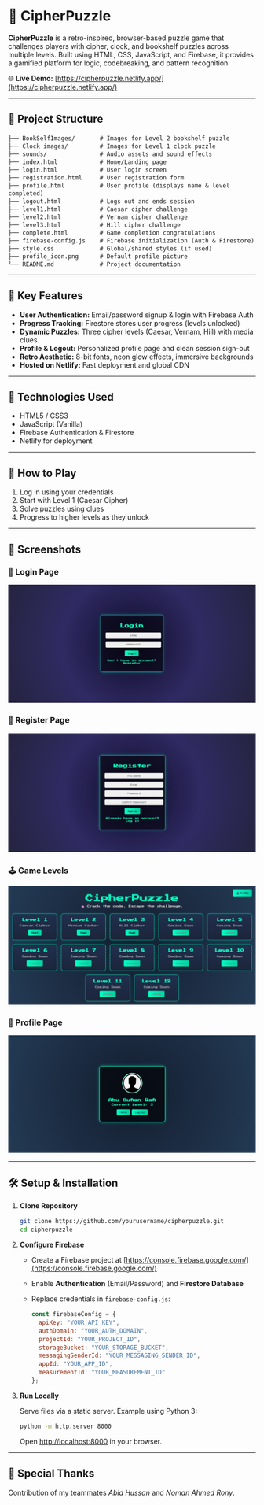 # 🔐 CipherPuzzle

**CipherPuzzle** is a retro-inspired, browser-based puzzle game that challenges players with cipher, clock, and bookshelf puzzles across multiple levels. Built using HTML, CSS, JavaScript, and Firebase, it provides a gamified platform for logic, codebreaking, and pattern recognition.

🌐 **Live Demo:** [https://cipherpuzzle.netlify.app/](https://cipherpuzzle.netlify.app/)

---

## 📁 Project Structure

```
├── BookSelfImages/       # Images for Level 2 bookshelf puzzle
├── Clock images/         # Images for Level 1 clock puzzle
├── sounds/               # Audio assets and sound effects
├── index.html            # Home/Landing page
├── login.html            # User login screen
├── registration.html     # User registration form
├── profile.html          # User profile (displays name & level completed)
├── logout.html           # Logs out and ends session
├── level1.html           # Caesar cipher challenge
├── level2.html           # Vernam cipher challenge
├── level3.html           # Hill cipher challenge
├── complete.html         # Game completion congratulations
├── firebase-config.js    # Firebase initialization (Auth & Firestore)
├── style.css             # Global/shared styles (if used)
├── profile_icon.png      # Default profile picture
└── README.md             # Project documentation
```

---

## 🚀 Key Features

* **User Authentication:** Email/password signup & login with Firebase Auth
* **Progress Tracking:** Firestore stores user progress (levels unlocked)
* **Dynamic Puzzles:** Three cipher levels (Caesar, Vernam, Hill) with media clues
* **Profile & Logout:** Personalized profile page and clean session sign-out
* **Retro Aesthetic:** 8-bit fonts, neon glow effects, immersive backgrounds
* **Hosted on Netlify:** Fast deployment and global CDN

---

## 🔧 Technologies Used

- HTML5 / CSS3  
- JavaScript (Vanilla)  
- Firebase Authentication & Firestore  
- Netlify for deployment  

---

## 🚀 How to Play

1. Log in using your credentials  
2. Start with Level 1 (Caesar Cipher)  
3. Solve puzzles using clues  
4. Progress to higher levels as they unlock  

---

## 📸 Screenshots

### 🔐 Login Page
![Login](screenshots/login.jpg)

### 📝 Register Page
![Register](screenshots/register.jpg)

### 🕹 Game Levels
![Levels](screenshots/homePage.jpg)

### 👤 Profile Page
![Profile](screenshots/profilePage.jpg)

---

## 🛠️ Setup & Installation

1. **Clone Repository**

   ```bash
   git clone https://github.com/yourusername/cipherpuzzle.git
   cd cipherpuzzle
   ```

2. **Configure Firebase**

   * Create a Firebase project at [https://console.firebase.google.com/](https://console.firebase.google.com/)
   * Enable **Authentication** (Email/Password) and **Firestore Database**
   * Replace credentials in `firebase-config.js`:

     ```js
     const firebaseConfig = {
       apiKey: "YOUR_API_KEY",
       authDomain: "YOUR_AUTH_DOMAIN",
       projectId: "YOUR_PROJECT_ID",
       storageBucket: "YOUR_STORAGE_BUCKET",
       messagingSenderId: "YOUR_MESSAGING_SENDER_ID",
       appId: "YOUR_APP_ID",
       measurementId: "YOUR_MEASUREMENT_ID"
     };
     ```

3. **Run Locally**

   Serve files via a static server. Example using Python 3:

   ```bash
   python -m http.server 8000
   ```

   Open [http://localhost:8000](http://localhost:8000) in your browser.

---

## 🤝 Special Thanks

Contribution of my teammates *Abid Hussan* and *Noman Ahmed Rony*.
